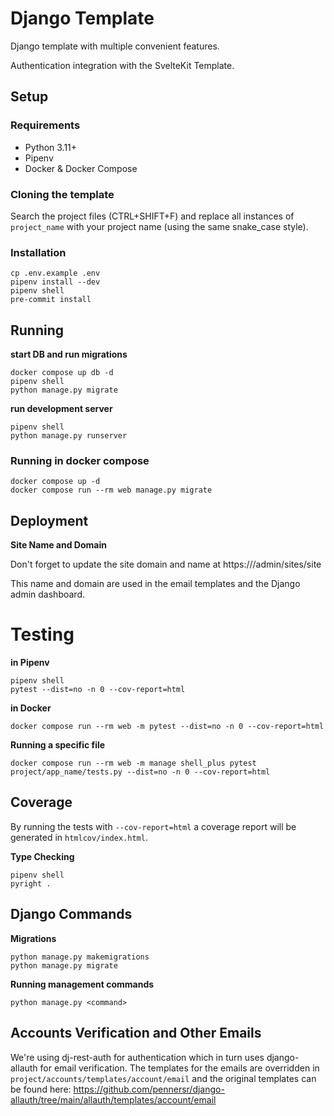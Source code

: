 # Django Template

Django template with multiple convenient features.

Authentication integration with the SvelteKit Template.

## Setup

### Requirements

-   Python 3.11+
-   Pipenv
-   Docker & Docker Compose

### Cloning the template

Search the project files (CTRL+SHIFT+F) and replace all instances of `project_name` with your project name (using the same snake_case style).

### Installation

```console
cp .env.example .env
pipenv install --dev
pipenv shell
pre-commit install
```

## Running

**start DB and run migrations**

```console
docker compose up db -d
pipenv shell
python manage.py migrate
```

**run development server**

```console
pipenv shell
python manage.py runserver
```

### Running in docker compose

```console
docker compose up -d
docker compose run --rm web manage.py migrate
```

## Deployment

**Site Name and Domain**

Don't forget to update the site domain and name at https://<your-domain>/admin/sites/site

This name and domain are used in the email templates and the Django admin dashboard.

# Testing

**in Pipenv**

```console
pipenv shell
pytest --dist=no -n 0 --cov-report=html
```

**in Docker**

```console
docker compose run --rm web -m pytest --dist=no -n 0 --cov-report=html
```

**Running a specific file**

```console
docker compose run --rm web -m manage shell_plus pytest project/app_name/tests.py --dist=no -n 0 --cov-report=html
```

## Coverage

By running the tests with `--cov-report=html` a coverage report will be generated in `htmlcov/index.html`.

**Type Checking**

```console
pipenv shell
pyright .
```

## Django Commands

**Migrations**

```console
python manage.py makemigrations
python manage.py migrate
```

**Running management commands**

```console
python manage.py <command>
```

## Accounts Verification and Other Emails

We're using dj-rest-auth for authentication which in turn uses django-allauth for email verification. The templates for the emails are overridden in `project/accounts/templates/account/email` and the original templates can be found here: https://github.com/pennersr/django-allauth/tree/main/allauth/templates/account/email
